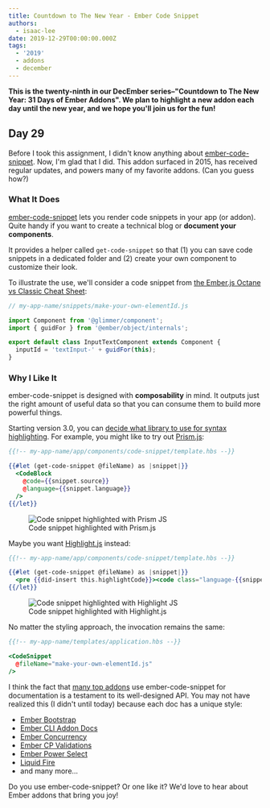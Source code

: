 ```yaml
---
title: Countdown to The New Year - Ember Code Snippet
authors:
  - isaac-lee
date: 2019-12-29T00:00:00.000Z
tags:
  - '2019'
  - addons
  - december
---
```



**This is the twenty-ninth in our DecEmber series–"Countdown to The New Year: 31 Days of Ember Addons". We plan to highlight a new addon each day until the new year, and we hope you'll join us for the fun!**

## Day 29

Before I took this assignment, I didn't know anything about [ember-code-snippet](https://emberobserver.com/addons/ember-code-snippet). Now, I'm glad that I did. This addon surfaced in 2015, has received regular updates, and powers many of my favorite addons. (Can you guess how?)

<!-- READMORE -->

### What It Does

[ember-code-snippet](https://github.com/ef4/ember-code-snippet) lets you render code snippets in your app (or addon). Quite handy if you want to create a technical blog or **document your components**.

It provides a helper called `get-code-snippet` so that (1) you can save code snippets in a dedicated folder and (2) create your own component to customize their look.

To illustrate the use, we'll consider a code snippet from [the Ember.js Octane vs Classic Cheat Sheet](https://ember-learn.github.io/ember-octane-vs-classic-cheat-sheet/):

```javascript
// my-app-name/snippets/make-your-own-elementId.js

import Component from '@glimmer/component';
import { guidFor } from '@ember/object/internals';

export default class InputTextComponent extends Component {
  inputId = 'textInput-' + guidFor(this);
}
```

### Why I Like It

<!--alex ignore just-->
ember-code-snippet is designed with **composability** in mind. It outputs just the right amount of useful data so that you can consume them to build more powerful things.

Starting version 3.0, you can [decide what library to use for syntax highlighting](https://github.com/ef4/ember-code-snippet#syntax-highlighting). For example, you might like to try out [Prism.js](https://github.com/shipshapecode/ember-prism):

```handlebars
{{!-- my-app-name/app/components/code-snippet/template.hbs --}}

{{#let (get-code-snippet @fileName) as |snippet|}}
  <CodeBlock
    @code={{snippet.source}}
    @language={{snippet.language}}
  />
{{/let}}
```

<figure>
  <img alt="Code snippet highlighted with Prism JS" src="/images/blog/2019-12-29/code-snippet-prism.png">
  <figcaption>Code snippet highlighted with Prism.js</figcaption>
</figure>

Maybe you want [Highlight.js](https://highlightjs.org/) instead:

```handlebars
{{!-- my-app-name/app/components/code-snippet/template.hbs --}}

{{#let (get-code-snippet @fileName) as |snippet|}}
  <pre {{did-insert this.highlightCode}}><code class="language-{{snippet.language}}">{{snippet.source}}</code></pre>
{{/let}}
```

<figure>
  <img alt="Code snippet highlighted with Highlight JS" src="/images/blog/2019-12-29/code-snippet-highlight.png">
  <figcaption>Code snippet highlighted with Highlight.js</figcaption>
</figure>

No matter the styling approach, the invocation remains the same:

```handlebars
{{!-- my-app-name/templates/application.hbs --}}

<CodeSnippet
  @fileName="make-your-own-elementId.js"
/>
```

I think the fact that [many top addons](https://emberobserver.com/lists/top-addons) use ember-code-snippet for documentation is a testament to its well-designed API. You may not have realized this (I didn't until today) because each doc has a unique style:

- [Ember Bootstrap](https://www.ember-bootstrap.com/#/components/alert)
- [Ember CLI Addon Docs](https://ember-learn.github.io/ember-cli-addon-docs/docs/components/docs-snippet)
- [Ember Concurrency](http://ember-concurrency.com/docs/tutorial/discussion)
- [Ember CP Validations](http://offirgolan.github.io/ember-cp-validations/)
- [Ember Power Select](https://ember-power-select.com/docs/how-to-use-it)
- [Liquid Fire](https://ember-animation.github.io/liquid-fire/helpers/liquid-outlet)
- and many more...

Do you use ember-code-snippet? Or one like it? We'd love to hear about Ember addons that bring you joy!

